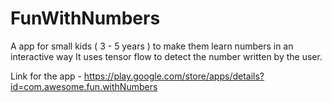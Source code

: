 # FunWithNumbers

A app for small kids ( 3 - 5 years ) to make them learn numbers in an interactive way
It uses tensor flow to detect the number written by the user.

Link for the app -
https://play.google.com/store/apps/details?id=com.awesome.fun.withNumbers

